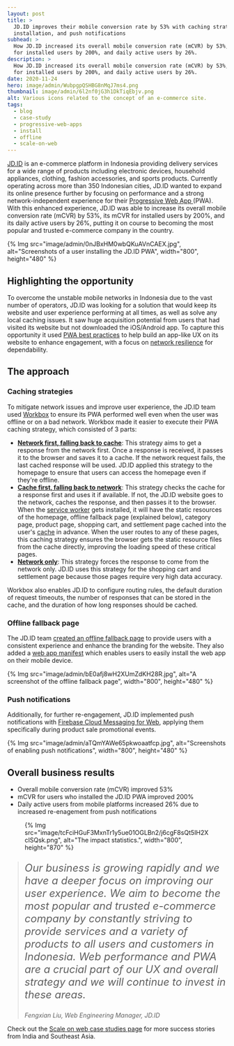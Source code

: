 ```yaml
---
layout: post
title: >
  JD.ID improves their mobile conversion rate by 53% with caching strategies,
  installation, and push notifications
subhead: >
  How JD.ID increased its overall mobile conversion rate (mCVR) by 53%, mCVR
  for installed users by 200%, and daily active users by 26%.
description: >
  How JD.ID increased its overall mobile conversion rate (mCVR) by 53%, mCVR
  for installed users by 200%, and daily active users by 26%.
date: 2020-11-24
hero: image/admin/WubpgpQSHBG8nMqJ7ms4.png
thumbnail: image/admin/6l2nf0jG3h1DkTiqEbjv.png
alt: Various icons related to the concept of an e-commerce site.
tags:
  - blog
  - case-study
  - progressive-web-apps
  - install
  - offline
  - scale-on-web
---
```


[JD.ID](https://www.jd.id/) is an e-commerce platform in Indonesia providing
delivery services for a wide range of products including electronic devices,
household appliances, clothing, fashion accessories, and sports products.
Currently operating across more than 350 Indonesian cities, JD.ID wanted to
expand its online presence further by focusing on performance and a strong
network-independent experience for their [Progressive Web App
](/pwa)(PWA). With this enhanced experience, JD.ID was able to
increase its overall mobile conversion rate (mCVR) by 53%, its mCVR for
installed users by 200%, and its daily active users by 26%, putting it on course
to becoming the most popular and trusted e-commerce company in the country.

{% Img src="image/admin/0nJBxHM0wbQKuAVnCAEX.jpg", alt="Screenshots of a user installing the JD.ID PWA", width="800", height="480" %}

## Highlighting the opportunity

To overcome the unstable mobile networks in Indonesia due to the vast number of
operators, JD.ID was looking for a solution that would keep its website and user
experience performing at all times, as well as solve any local caching issues.
It saw huge acquisition potential from users that had visited its website but
not downloaded the iOS/Android app. To capture this opportunity it used [PWA
best practices](/pwa-checklist/) to help build an app-like UX on
its website to enhance engagement, with a focus on [network
resilience](/reliable/) for dependability.

## The approach

### Caching strategies

To mitigate network issues and improve user experience, the JD.ID team used
[Workbox](https://developer.chrome.com/docs/workbox/) to ensure its PWA
performed well even when the user was offline or on a bad network. Workbox made
it easier to execute their PWA caching strategy, which consisted of 3 parts:

+   [**Network first, falling back to cache**](/offline-cookbook/#network-falling-back-to-cache):
    This strategy aims to get a response from the network first. Once a
    response is received, it passes it to the browser and saves it to a cache.
    If the network request fails, the last cached response will be used. JD.ID
    applied this strategy to the homepage to ensure that users can access the
    homepage even if they're offline.
+   [**Cache first, falling back to network**](/offline-cookbook/#cache-falling-back-to-network):
    This strategy checks the cache for a response first and uses it if
    available. If not, the JD.ID website goes to the network, caches the
    response, and then passes it to the browser. When the
    [service worker](/service-workers-cache-storage/#service-workers)
    gets installed, it will have the static resources of the homepage, offline
    fallback page (explained below), category page, product page, shopping
    cart, and settlement page cached into the user's
    [cache](/cache-api-quick-guide/) in advance. When the user
    routes to any of these pages, this caching strategy ensures the browser
    gets the static resource files from the cache directly, improving the
    loading speed of these critical pages.
+   [**Network only**](/offline-cookbook/#network-only): This
    strategy forces the response to come from the network only. JD.ID uses this
    strategy for the shopping cart and settlement page because those pages
    require very high data accuracy.

Workbox also enables JD.ID to configure routing rules, the default duration of
request timeouts, the number of responses that can be stored in the cache, and
the duration of how long responses should be cached.

### Offline fallback page

The JD.ID team [created an offline fallback
page](/offline-fallback-page/) to provide users with a consistent
experience and enhance the branding for the website. They also added a [web app
manifest](/add-manifest/) which enables users to easily install
the web app on their mobile device.

{% Img src="image/admin/bE0afj8wH2XUmZdKH28R.jpg", alt="A screenshot of the offline fallback page", width="800", height="480" %}

### Push notifications

Additionally, for further re-engagement, JD.ID implemented push notifications
with
[Firebase Cloud Messaging for Web](https://firebase.google.com/docs/cloud-messaging/js/client),
applying them specifically during product sale promotional events.

{% Img src="image/admin/aTQmYAWe65pkwoaatfcp.jpg", alt="Screenshots of enabling push notifications", width="800", height="480" %}

## Overall business results

<div class="switcher">
  <ul>
    <li>Overall mobile conversion rate (mCVR) improved 53%</li>
    <li>mCVR for users who installed the JD.ID PWA improved 200%</li>
    <li>
      Daily active users from mobile platforms increased 26% due to increased
      re-enagement from push notifications
    </li>
  </ul>
  <figure>
    {% Img src="image/tcFciHGuF3MxnTr1y5ue01OGLBn2/j6cgF8sQt5IH2XcISQsk.png", alt="The impact statistics.", width="800", height="870" %}
  </figure>
</div>

<blockquote>
  <p style="font-style: italic; font-size: 1.5rem;">
    Our business is growing rapidly and we have a deeper focus on improving our
    user experience. We aim to become the most popular and trusted e-commerce
    company by constantly striving to provide services and a variety of products to
    all users and customers in Indonesia. Web performance and PWA are a crucial part
    of our UX and overall strategy and we will continue to invest in these areas.
  </p>
  <cite>Fengxian Liu, Web Engineering Manager, JD.ID</cite>
</blockquote>

Check out the [Scale on web case studies
page](/tags/scale-on-web/) for more success stories from India
and Southeast Asia.